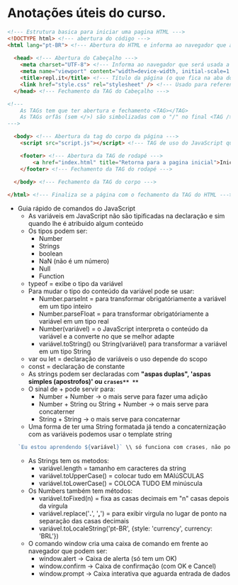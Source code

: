 # Anotações úteis do curso.

~~~HTML
<!--- Estrutura basica para iniciar uma pagina HTML --->
<!DOCTYPE html> <!--- abertura do código --->
<html lang="pt-BR"> <!--- Abertura do HTML e informa ao navegador que a linguagem usada é o português do Brasil --->
  
  <head> <!--- Abertura do Cabeçalho --->
    <meta charset="UTF-8"> <!--- Informa ao navegador que será usada a acentuação do português Basil --->
    <meta name="viewport" content="width=device-width, initial-scale=1.0">
    <title>repl.it</title> <!--- Título da página (o que fica na aba do navegador--->
    <link href="style.css" rel="stylesheet" /> <!--- Usado para referenciar onde está o arquivo css de estilo da pagina --->
  </head> <!--- Fechamento da TAG do Cabeçalho --->

<!---
    As TAGs tem que ter abertura e fechamento <TAG></TAG>
    As TAGs orfâs (sem </>) são simbolizadas com o "/" no final <TAG />
--->

  <body> <!--- Abertura da tag do corpo da página --->
    <script src="script.js"></script> <!--- TAG de uso do JavaScript quando é usado arquivo externo --->

    <footer> <!--- Abertura da TAG de rodapé --->
        <a href="index.html" title="Retorna para a pagina inicial">Inicio</a> <!--- Usado para criar um link para outra pagina --->
    </footer> <!--- Fechamento da TAG do rodapé --->
    
  </body> <!--- Fechamento da TAG do corpo --->

</html> <!--- Finaliza se a página com o fechamento da TAG do HTML --->
~~~

* Guia rápido de comandos do JavaScript
    * As variáveis em JavaScript não são tipificadas na declaração e sim quando lhe é atribuido algum conteúdo
    * Os tipos podem ser:
        * Number
        * Strings
        * boolean
        * NaN (não é um número)
        * Null
        * Function
    * typeof = exibe o tipo da variável
    * Para mudar o tipo do conteúdo da variável pode se usar:
        * Number.parseInt = para transformar obrigatóriamente a variável em um tipo inteiro
        * Number.parseFloat = para transformar obrigatóriamente a variável em um tipo real
        * Number(variável) = o JavaScript interpreta o conteúdo da variável e a converte no que se melhor adapte
        * variável.toString() ou String(variável) para transformar a variável em um tipo String
    * var ou let = declaração de variáveis o uso depende do scopo
    * const = declaração de constante
    * As strings podem ser declaradas com **"aspas duplas", 'aspas simples (apostrofos)' ou `crases** **`**
    * O sinal de + pode servir para:
        * Number + Number -> o mais serve para fazer uma adição
        * Number + String ou String + Number -> o mais serve para concaterner
        * String + String -> o mais serve para concaternar
    * Uma forma de ter uma String formatada já tendo a concaternização com as variáveis podemos usar o template string
    ~~~JavaScript
    `Eu estou aprendendo ${variável}` \\ só funciona com crases, não pode usar aspas nem simples nem duplas
    ~~~
    * As Strings tem os metodos:
        * variável.length = tamanho em caracteres da string
        * variável.toUpperCase() = colocar tudo em MAIúSCULAS
        * variável.toLowerCase() = COLOCA TUDO EM minúscula
    * Os Numbers também tem métodos:
        * variável.toFixed(n) = fixa as casas decimais em "n" casas depois da virgula
        * variável.replace('**.**', '**,**') = para exibir virgula no lugar de ponto na separação das casas decimais
        * variável.toLocaleString('pt-BR', {style: 'currency', currency: 'BRL'})
    * O comando window cria uma caixa de comando em frente ao navegador que podem ser:
        * window.alert -> Caixa de alerta (só tem um OK)
        * window.confirm -> Caixa de confirmação (com OK e Cancel)
        * window.prompt -> Caixa interativa que aguarda entrada de dados